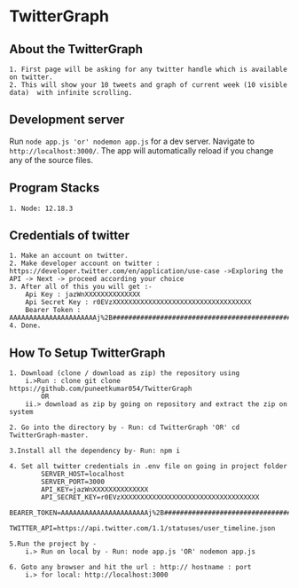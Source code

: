 # TwitterGraph

## About the TwitterGraph
    1. First page will be asking for any twitter handle which is available on twitter. 
    2. This will show your 10 tweets and graph of current week (10 visible data)  with infinite scrolling.

## Development server

Run `node app.js 'or' nodemon app.js` for a dev server. Navigate to `http://localhost:3000/`. The app will automatically reload if you change any of the source files.

## Program Stacks 
    1. Node: 12.18.3

## Credentials of twitter
    1. Make an account on twitter.
    2. Make developer account on twitter : https://developer.twitter.com/en/application/use-case ->Exploring the API -> Next -> proceed according your choice
    3. After all of this you will get :-
        Api Key : jazWnXXXXXXXXXXXXXX
        Api Secret Key : r0EVzXXXXXXXXXXXXXXXXXXXXXXXXXXXXXXXXXXX
        Bearer Token : AAAAAAAAAAAAAAAAAAAAAAj%2B######################################################################################
    4. Done.

## How To Setup TwitterGraph
    1. Download (clone / download as zip) the repository using 
        i.>Run : clone git clone  https://github.com/puneetkumar054/TwitterGraph
            OR
        ii.> download as zip by going on repository and extract the zip on system

    2. Go into the directory by - Run: cd TwitterGraph 'OR' cd TwitterGraph-master.

    3.Install all the dependency by- Run: npm i 

    4. Set all twitter credentials in .env file on going in project folder        
            SERVER_HOST=localhost
            SERVER_PORT=3000
            API_KEY=jazWnXXXXXXXXXXXXXX
            API_SECRET_KEY=r0EVzXXXXXXXXXXXXXXXXXXXXXXXXXXXXXXXXXXX
            BEARER_TOKEN=AAAAAAAAAAAAAAAAAAAAAAj%2B######################################################################################
            TWITTER_API=https://api.twitter.com/1.1/statuses/user_timeline.json  

    5.Run the project by - 
        i.> Run on local by - Run: node app.js 'OR' nodemon app.js

    6. Goto any browser and hit the url : http:// hostname : port
        i.> for local: http://localhost:3000